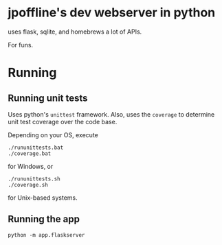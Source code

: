 # jpoffline's dev webserver in python

uses flask, sqlite, and homebrews a lot of APIs.

For funs.

# Running

## Running unit tests
Uses python's `unittest` framework. Also, uses the `coverage` to determine unit test coverage over the code base.

Depending on your OS, execute
```
./rununittests.bat
./coverage.bat
```
for Windows, or 
```
./rununittests.sh
./coverage.sh
```
for Unix-based systems.
## Running the app
```
python -m app.flaskserver
```